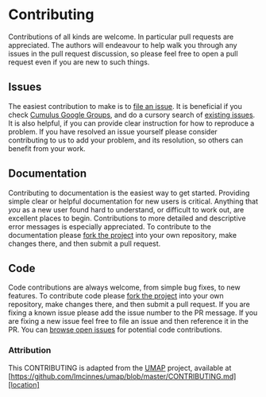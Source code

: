 # Contributing

Contributions of all kinds are welcome. In particular pull requests are appreciated.
The authors will endeavour to help walk you through any issues in the pull request
discussion, so please feel free to open a pull request even if you are new to such things.

## Issues

The easiest contribution to make is to [file an issue](https://github.com/lilab-bcb/pegasus/issues/new).
It is beneficial if you check [Cumulus Google Groups](https://groups.google.com/g/cumulus-support),
and do a cursory search of [existing issues](https://github.com/lilab-bcb/pegasus/issues).
It is also helpful, if you can provide clear instruction for
how to reproduce a problem. If you have resolved an issue yourself please consider
contributing to us to add your problem, and its resolution, so others can
benefit from your work.

## Documentation

Contributing to documentation is the easiest way to get started. Providing simple
clear or helpful documentation for new users is critical. Anything that *you* as
a new user found hard to understand, or difficult to work out, are excellent places
to begin. Contributions to more detailed and descriptive error messages is
especially appreciated. To contribute to the documentation please
[fork the project](https://github.com/lilab-bcb/pegasus)
into your own repository, make changes there, and then submit a pull request.

## Code

Code contributions are always welcome, from simple bug fixes, to new features. To
contribute code please
[fork the project](https://github.com/lilab-bcb/pegasus)
into your own repository, make changes there, and then submit a pull request. If
you are fixing a known issue please add the issue number to the PR message. If you
are fixing a new issue feel free to file an issue and then reference it in the PR.
You can [browse open issues](https://github.com/lilab-bcb/pegasus/issues?utf8=%E2%9C%93&q=is%3Aopen+) for potential code
contributions.

### Attribution

This CONTRIBUTING is adapted from the [UMAP][homepage] project, available at [https://github.com/lmcinnes/umap/blob/master/CONTRIBUTING.md][location]

[homepage]: https://github.com/lmcinnes/umap
[location]: https://github.com/lmcinnes/umap/blob/master/CONTRIBUTING.md
